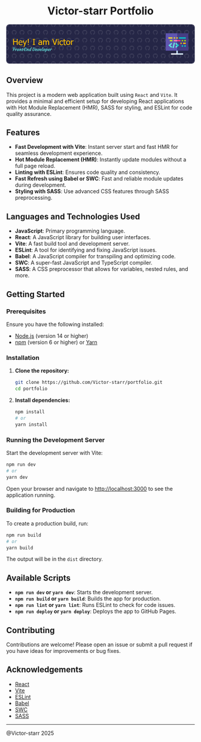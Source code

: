 
<div align="center">
    <h1>Victor-starr Portfolio</h1>
    <img src="./public/github-header-image.png" alt="Victor-starr Portfolio" />
</div>

## Overview

This project is a modern web application built using `React` and `Vite`. It provides a minimal and efficient setup for developing React applications with Hot Module Replacement (HMR), SASS for styling, and ESLint for code quality assurance.

## Features

- **Fast Development with Vite**: Instant server start and fast HMR for seamless development experience.
- **Hot Module Replacement (HMR)**: Instantly update modules without a full page reload.
- **Linting with ESLint**: Ensures code quality and consistency.
- **Fast Refresh using Babel or SWC**: Fast and reliable module updates during development.
- **Styling with SASS**: Use advanced CSS features through SASS preprocessing.

## Languages and Technologies Used

- **JavaScript**: Primary programming language.
- **React**: A JavaScript library for building user interfaces.
- **Vite**: A fast build tool and development server.
- **ESLint**: A tool for identifying and fixing JavaScript issues.
- **Babel**: A JavaScript compiler for transpiling and optimizing code.
- **SWC**: A super-fast JavaScript and TypeScript compiler.
- **SASS**: A CSS preprocessor that allows for variables, nested rules, and more.

## Getting Started

### Prerequisites

Ensure you have the following installed:

- [Node.js](https://nodejs.org/) (version 14 or higher)
- [npm](https://www.npmjs.com/) (version 6 or higher) or [Yarn](https://yarnpkg.com/)

### Installation

1. **Clone the repository:**

    ```sh
    git clone https://github.com/Victor-starr/portfolio.git
    cd portfolio
    ```

2. **Install dependencies:**

    ```sh
    npm install
    # or
    yarn install
    ```

### Running the Development Server

Start the development server with Vite:

```sh
npm run dev
# or
yarn dev
```

Open your browser and navigate to [http://localhost:3000](http://localhost:3000) to see the application running.

### Building for Production

To create a production build, run:

```sh
npm run build
# or
yarn build
```

The output will be in the `dist` directory.

## Available Scripts

- **`npm run dev` or `yarn dev`**: Starts the development server.
- **`npm run build` or `yarn build`**: Builds the app for production.
- **`npm run lint` or `yarn lint`**: Runs ESLint to check for code issues.
- **`npm run deploy` or `yarn deploy`**: Deploys the app to GitHub Pages.

## Contributing

Contributions are welcome! Please open an issue or submit a pull request if you have ideas for improvements or bug fixes.

## Acknowledgements

- [React](https://reactjs.org/)
- [Vite](https://vitejs.dev/)
- [ESLint](https://eslint.org/)
- [Babel](https://babeljs.io/)
- [SWC](https://swc.rs/)
- [SASS](https://sass-lang.com/)

---

@Victor-starr 2025